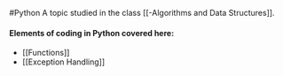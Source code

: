 #Python
A topic studied in the class [[-Algorithms and Data Structures]].

#### Elements of coding in Python covered here:

- [[Functions]]
- [[Exception Handling]]

 